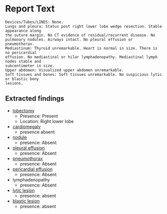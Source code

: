 # Report Text

```text
Devices/Tubes/LINES: None.
Lungs and pleura: Status post right lower lobe wedge resection. Stable appearance along
the suture margin. No CT evidence of residual/recurrent disease. No pulmonary nodules. Airways intact. No pleural effusion or pneumothorax.
Mediastinum: Thyroid unremarkable. Heart is normal in size. There is no pericardial
effusion. No mediastinal or hilar lymphadenopathy. Mediastinal lymph nodes stable and
subcentimeter in size.
Upper abdomen: Visualized upper abdomen unremarkable.
Soft tissues and bones: Soft tissues unremarkable. No suspicious lytic or blastic bony
lesions.
```

## Extracted findings

- [lobectomy](../../definitions/hood/lobectomy.md)
  - Presence: Present
  - Location: Right lower lobe
- [cardiomegaly](../../definitions/upmedic/Cardiomegaly.cde.md)
  - presence absent
- [nodule](../../definitions/hood/pulmonary-nodule.md)
  - presence: Absent
- [pleural effusion](../../definitions/hood/pleural-effusion.md)
  - presence: Absent
- [pneumothorax](../../definitions/hood/pneumothorax.md)
  - presence: Absent
- [pericardial effusion](../../definitions/hood/pericardial-effusion.md)
  - presence: Absent
- lymphadenopathy
  - presence: Absent
- [lytic lesion](../../definitions/hood/lytic-lesion.md)
  - presence: absent
- [blastic lesion](../../definitions/locations/bone_lesions_locations.txt)
  - presence: absent
  